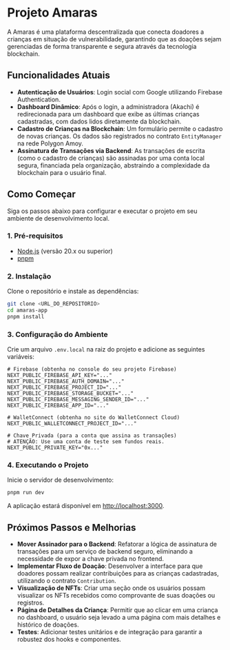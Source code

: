 # Projeto Amaras

A Amaras é uma plataforma descentralizada que conecta doadores a crianças em situação de vulnerabilidade, garantindo que as doações sejam gerenciadas de forma transparente e segura através da tecnologia blockchain.

## Funcionalidades Atuais

- **Autenticação de Usuários**: Login social com Google utilizando Firebase Authentication.
- **Dashboard Dinâmico**: Após o login, a administradora (Akachi) é redirecionada para um dashboard que exibe as últimas crianças cadastradas, com dados lidos diretamente da blockchain.
- **Cadastro de Crianças na Blockchain**: Um formulário permite o cadastro de novas crianças. Os dados são registrados no contrato `EntityManager` na rede Polygon Amoy.
- **Assinatura de Transações via Backend**: As transações de escrita (como o cadastro de crianças) são assinadas por uma conta local segura, financiada pela organização, abstraindo a complexidade da blockchain para o usuário final.

## Como Começar

Siga os passos abaixo para configurar e executar o projeto em seu ambiente de desenvolvimento local.

### 1. Pré-requisitos

- [Node.js](https://nodejs.org/en/) (versão 20.x ou superior)
- [pnpm](https://pnpm.io/)

### 2. Instalação

Clone o repositório e instale as dependências:

```bash
git clone <URL_DO_REPOSITORIO>
cd amaras-app
pnpm install
```

### 3. Configuração do Ambiente

Crie um arquivo `.env.local` na raiz do projeto e adicione as seguintes variáveis:

```env
# Firebase (obtenha no console do seu projeto Firebase)
NEXT_PUBLIC_FIREBASE_API_KEY="..."
NEXT_PUBLIC_FIREBASE_AUTH_DOMAIN="..."
NEXT_PUBLIC_FIREBASE_PROJECT_ID="..."
NEXT_PUBLIC_FIREBASE_STORAGE_BUCKET="..."
NEXT_PUBLIC_FIREBASE_MESSAGING_SENDER_ID="..."
NEXT_PUBLIC_FIREBASE_APP_ID="..."

# WalletConnect (obtenha no site do WalletConnect Cloud)
NEXT_PUBLIC_WALLETCONNECT_PROJECT_ID="..."

# Chave Privada (para a conta que assina as transações)
# ATENÇÃO: Use uma conta de teste sem fundos reais.
NEXT_PUBLIC_PRIVATE_KEY="0x..."
```

### 4. Executando o Projeto

Inicie o servidor de desenvolvimento:

```bash
pnpm run dev
```

A aplicação estará disponível em [http://localhost:3000](http://localhost:3000).

## Próximos Passos e Melhorias

- **Mover Assinador para o Backend**: Refatorar a lógica de assinatura de transações para um serviço de backend seguro, eliminando a necessidade de expor a chave privada no frontend.
- **Implementar Fluxo de Doação**: Desenvolver a interface para que doadores possam realizar contribuições para as crianças cadastradas, utilizando o contrato `Contribution`.
- **Visualização de NFTs**: Criar uma seção onde os usuários possam visualizar os NFTs recebidos como comprovante de suas doações ou registros.
- **Página de Detalhes da Criança**: Permitir que ao clicar em uma criança no dashboard, o usuário seja levado a uma página com mais detalhes e histórico de doações.
- **Testes**: Adicionar testes unitários e de integração para garantir a robustez dos hooks e componentes.